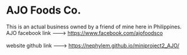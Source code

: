 # AJO Foods Co.

This is an actual business owned by a friend of mine here in Philippines.
<br>
AJO facebook link ---> https://www.facebook.com/ajofoodsco 
<br>
<br>
website github link ---> https://nephylem.github.io/miniproject2_AJO/
